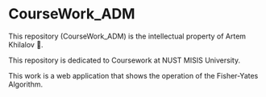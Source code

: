# CourseWork_ADM
This repository (CourseWork_ADM) is the intellectual property of Artem Khilalov 🪬.

This repository is dedicated to Coursework at NUST MISIS University.

This work is a web application that shows the operation of the Fisher-Yates Algorithm.
